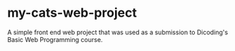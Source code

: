 # my-cats-web-project

A simple front end web project that was used as a submission to Dicoding's Basic Web Programming course.
